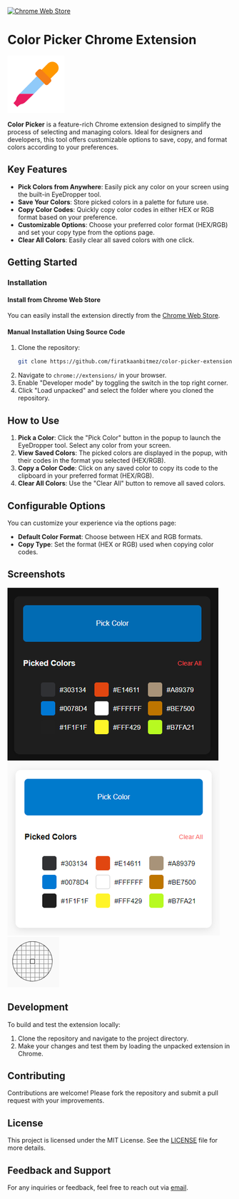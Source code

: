 [![Chrome Web Store](https://img.shields.io/badge/Chrome%20Web%20Store-PrimeVideo%20X--Ray%20Blocker-brightgreen?style=for-the-badge&logo=google-chrome)](https://chromewebstore.google.com/detail/lefmceknabkjodbjeocajdfhnlelaedc?hl=tr&authuser=0)

# Color Picker Chrome Extension

![Color Picker Icon](./src/icons/icon128.png)

**Color Picker** is a feature-rich Chrome extension designed to simplify the process of selecting and managing colors. Ideal for designers and developers, this tool offers customizable options to save, copy, and format colors according to your preferences.

## Key Features

- **Pick Colors from Anywhere**: Easily pick any color on your screen using the built-in EyeDropper tool.
- **Save Your Colors**: Store picked colors in a palette for future use.
- **Copy Color Codes**: Quickly copy color codes in either HEX or RGB format based on your preference.
- **Customizable Options**: Choose your preferred color format (HEX/RGB) and set your copy type from the options page.
- **Clear All Colors**: Easily clear all saved colors with one click.

## Getting Started

### Installation

#### Install from Chrome Web Store

You can easily install the extension directly from the [Chrome Web Store](https://chromewebstore.google.com/detail/lefmceknabkjodbjeocajdfhnlelaedc?hl=tr&authuser=0).

#### Manual Installation Using Source Code

1. Clone the repository:
    ```bash
    git clone https://github.com/firatkaanbitmez/color-picker-extension.git
    ```
2. Navigate to `chrome://extensions/` in your browser.
3. Enable "Developer mode" by toggling the switch in the top right corner.
4. Click "Load unpacked" and select the folder where you cloned the repository.

## How to Use

1. **Pick a Color**: Click the "Pick Color" button in the popup to launch the EyeDropper tool. Select any color from your screen.
2. **View Saved Colors**: The picked colors are displayed in the popup, with their codes in the format you selected (HEX/RGB).
3. **Copy a Color Code**: Click on any saved color to copy its code to the clipboard in your preferred format (HEX/RGB).
4. **Clear All Colors**: Use the "Clear All" button to remove all saved colors.

## Configurable Options

You can customize your experience via the options page:
- **Default Color Format**: Choose between HEX and RGB formats.
- **Copy Type**: Set the format (HEX or RGB) used when copying color codes.

## Screenshots

![Screenshot 1](./src/screenshots/ss1.png)
![Screenshot 2](./src/screenshots/ss2.png)
![Screenshot 2](./src/screenshots/ss3.png)


## Development

To build and test the extension locally:

1. Clone the repository and navigate to the project directory.
2. Make your changes and test them by loading the unpacked extension in Chrome.

## Contributing

Contributions are welcome! Please fork the repository and submit a pull request with your improvements.

## License

This project is licensed under the MIT License. See the [LICENSE](./LICENSE) file for more details.

## Feedback and Support

For any inquiries or feedback, feel free to reach out via [email](mailto:firatbitmez.dev@gmail.com).
